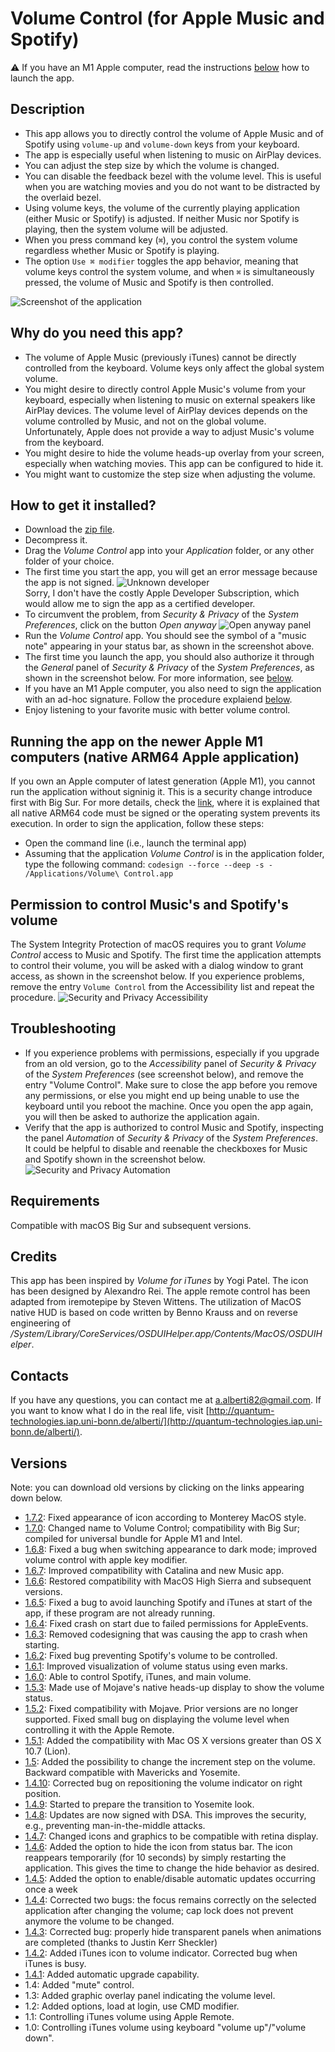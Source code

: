 Volume Control (for Apple Music and Spotify)
=====================

:warning: If you have an M1 Apple computer, read the instructions [below](#M1_note) how to launch the app.


Description
-----------

* This app allows you to directly control the volume of Apple Music and of Spotify using ``volume-up`` and ``volume-down`` keys from your keyboard.
* The app is especially useful when listening to music on AirPlay devices.
* You can adjust the step size by which the volume is changed.
* You can disable the feedback bezel with the volume level. This is useful when you are watching movies and you do not want to be distracted by the overlaid bezel.
* Using volume keys, the volume of the currently playing application (either Music or Spotify) is adjusted. If neither Music nor Spotify is playing, then the system volume will be adjusted.
* When you press command key (``⌘``), you control the system volume regardless whether Music or Spotify is playing.
* The option ``Use ⌘ modifier`` toggles the app behavior, meaning that volume keys control the system volume, and when ``⌘`` is simultaneously pressed, the volume of Music and Spotify is then controlled.

![Screenshot of the application](https://raw.githubusercontent.com/alberti42/Volume-Control/main/Images/screenshot.png)

Why do you need this app?
-------------------------

* The volume of Apple Music (previously iTunes) cannot be directly controlled from the keyboard. Volume keys only affect the global system volume.
* You might desire to directly control Apple Music's volume from your keyboard, especially when listening to music on external speakers like AirPlay devices. The volume level of AirPlay devices depends on the volume controlled by Music, and not on the global volume. Unfortunately, Apple does not provide a way to adjust Music's volume from the keyboard. 
* You might desire to hide the volume heads-up overlay from your screen, especially when watching movies. This app can be configured to hide it.
* You might want to customize the step size when adjusting the volume.

How to get it installed?
------------------------

* Download the [zip file](https://raw.githubusercontent.com/alberti42/Volume-Control/main/Volume%20Control.zip).
* Decompress it.
* Drag the *Volume Control* app into your *Application* folder, or any other folder of your choice.
* The first time you start the app, you will get an error message because the app is not signed.
![Unknown developer](https://raw.githubusercontent.com/alberti42/Volume-Control/main/Images/Unknown_developer.png)
<br/>Sorry, I don't have the costly Apple Developer Subscription, which would allow me to sign the app as a certified developer.
* To circumvent the problem, from *Security & Privacy* of the *System Preferences*, click on the button *Open anyway*
![Open anyway panel](https://raw.githubusercontent.com/alberti42/Volume-Control/main/Images/Open_anyway_panel.png)
* Run the *Volume Control* app. You should see the symbol of a "music note" appearing in your status bar, as shown in the screenshot above.
* The first time you launch the app, you should also authorize it through the *General* panel of *Security & Privacy* of the *System Preferences*, as shown in the screenshot below. For more information, see [below](#enabling_permissions).
* If you have an M1 Apple computer, you also need to sign the application with an ad-hoc signature. Follow the procedure explaiend [below](#M1_note).
* Enjoy listening to your favorite music with better volume control.

Running the app on the newer Apple M1 computers (native ARM64 Apple application)
--------------------------------------------------------------------------
<a name="M1_note"></a>

If you own an Apple computer of latest generation (Apple M1), you cannot run the application without signinig it. This is a security change introduce first with Big Sur. For more details, check the [link](https://wiki.lazarus.freepascal.org/Code_Signing_for_macOS), where it is explained that all native ARM64 code must be signed or the operating system prevents its execution. In order to sign the application, follow these steps:

* Open the command line (i.e., launch the terminal app)
* Assuming that the application *Volume Control* is in the application folder, type the following command:
	``codesign --force --deep -s - /Applications/Volume\ Control.app``


Permission to control Music's and Spotify's volume
--------------------------------------------------
<a name="enabling_permissions"></a>

The System Integrity Protection of macOS requires you to grant *Volume Control* access to Music and Spotify. The first time the application attempts to control their volume, you will be asked with a dialog window to grant access, as shown in the screenshot below. If you experience problems, remove the entry ``Volume Control`` from the Accessibility list and repeat the procedure.
![Security and Privacy Accessibility](https://raw.githubusercontent.com/alberti42/Volume-Control/main/Images/SecurityPrivacyAccessibility.png)

Troubleshooting
---------------

* If you experience problems with permissions, especially if you upgrade from an old version, go to the *Accessibility* panel of *Security & Privacy* of the *System Preferences* (see screenshot below), and remove the entry "Volume Control". Make sure to close the app before you remove any permissions, or else you might end up being unable to use the keyboard until you reboot the machine. Once you open the app again, you will then be asked to authorize the application again.
* Verify that the app is authorized to control Music and Spotify, inspecting the panel *Automation* of *Security & Privacy* of the *System Preferences*. It could be helpful to disable and reenable the checkboxes for Music and Spotify shown in the screenshot below.
	![Security and Privacy Automation](https://raw.githubusercontent.com/alberti42/Volume-Control/main/Images/SecurityPrivacyAutomation.png)

Requirements
------------

Compatible with macOS Big Sur and subsequent versions.

Credits
-------

This app has been inspired by *Volume for iTunes* by Yogi Patel. The icon has been designed by Alexandro Rei. The apple remote control has been adapted from iremotepipe by Steven Wittens. The utilization of MacOS native HUD is based on code written by Benno Krauss and on reverse engineering of */System/Library/CoreServices/OSDUIHelper.app/Contents/MacOS/OSDUIHelper*.

Contacts
--------

If you have any questions, you can contact me at a.alberti82@gmail.com. If you want to know what I do in the real life, visit [http://quantum-technologies.iap.uni-bonn.de/alberti/](http://quantum-technologies.iap.uni-bonn.de/alberti/).


Versions
--------

Note: you can download old versions by clicking on the links appearing down below.

* [1.7.2](https://raw.githubusercontent.com/alberti42/Volume-Control/main/Releases/VolumeControl-v1.7.2.zip): Fixed appearance of icon according to Monterey MacOS style.
* [1.7.0](https://raw.githubusercontent.com/alberti42/Volume-Control/main/Releases/VolumeControl-v1.7.0.zip): Changed name to Volume Control; compatibility with Big Sur; compiled for universal bundle for Apple M1 and Intel.
* [1.6.8](https://raw.githubusercontent.com/alberti42/Volume-Control/main/Releases/iTunesVolumeControl-v1.6.8.zip): Fixed a bug when switching appearance to dark mode; improved volume control with apple key modifier.
* [1.6.7](https://raw.githubusercontent.com/alberti42/Volume-Control/main/Releases/iTunesVolumeControl-v1.6.7.zip): Improved compatibility with Catalina and new Music app.
* [1.6.6](https://raw.githubusercontent.com/alberti42/Volume-Control/main/Releases/iTunesVolumeControl-v1.6.6.zip): Restored compatibility with MacOS High Sierra and subsequent versions.
* [1.6.5](https://raw.githubusercontent.com/alberti42/Volume-Control/main/Releases/iTunesVolumeControl-v1.6.5.zip): Fixed a bug to avoid launching Spotify and iTunes at start of the app, if these program are not already running.
* [1.6.4](https://raw.githubusercontent.com/alberti42/Volume-Control/main/Releases/iTunesVolumeControl-v1.6.4.zip): Fixed crash on start due to failed permissions for AppleEvents.
* [1.6.3](https://raw.githubusercontent.com/alberti42/Volume-Control/main/Releases/iTunesVolumeControl-v1.6.3.zip): Removed codesigning that was causing the app to crash when starting.
* [1.6.2](https://raw.githubusercontent.com/alberti42/Volume-Control/main/Releases/iTunesVolumeControl-v1.6.2.zip): Fixed bug preventing Spotify's volume to be controlled.
* [1.6.1](https://raw.githubusercontent.com/alberti42/Volume-Control/main/Releases/iTunesVolumeControl-v1.6.1.zip): Improved visualization of volume status using even marks.
* [1.6.0](https://raw.githubusercontent.com/alberti42/Volume-Control/main/Releases/iTunesVolumeControl-v1.6.0.zip): Able to control Spotify, iTunes, and main volume.
* [1.5.3](https://raw.githubusercontent.com/alberti42/Volume-Control/main/Releases/iTunesVolumeControl-v1.5.3.zip): Made use of Mojave's native heads-up display to show the volume status.
* [1.5.2](https://raw.githubusercontent.com/alberti42/Volume-Control/main/Releases/iTunesVolumeControl-v1.5.2.zip): Fixed compatibility with Mojave. Prior versions are no longer supported. Fixed small bug on displaying the volume level when controlling it with the Apple Remote.
* [1.5.1](https://raw.githubusercontent.com/alberti42/Volume-Control/main/Releases/iTunesVolumeControl-v1.5.1.zip): Added the compatibility with Mac OS X versions greater than OS X 10.7 (Lion).
* [1.5](https://raw.githubusercontent.com/alberti42/Volume-Control/main/Releases/iTunesVolumeControl-v1.5.zip): Added the possibility to change the increment step on the volume. Backward compatible with Mavericks and Yosemite.
* [1.4.10](https://raw.githubusercontent.com/alberti42/Volume-Control/main/Releases/iTunesVolumeControl-v1.4.10.zip): Corrected bug on repositioning the volume indicator on right position.
* [1.4.9](https://raw.githubusercontent.com/alberti42/Volume-Control/main/Releases/iTunesVolumeControl-v1.4.9.zip): Started to prepare the transition to Yosemite look.
* [1.4.8](https://raw.githubusercontent.com/alberti42/Volume-Control/main/Releases/iTunesVolumeControl-v1.4.8.zip): Updates are now signed with DSA. This improves the security, e.g., preventing man-in-the-middle attacks.
* [1.4.7](https://raw.githubusercontent.com/alberti42/Volume-Control/main/Releases/iTunesVolumeControl-v1.4.7.zip): Changed icons and graphics to be compatible with retina display.
* [1.4.6](https://raw.githubusercontent.com/alberti42/Volume-Control/main/Releases/iTunesVolumeControl-v1.4.6.zip): Added the option to hide the icon from status bar. The icon reappears temporarily (for 10 seconds) by simply restarting the application. This gives the time to change the hide behavior as desired.
* [1.4.5](https://raw.githubusercontent.com/alberti42/Volume-Control/main/Releases/iTunesVolumeControl-v1.4.5.zip): Added the option to enable/disable automatic updates occurring once a week
* [1.4.4](https://raw.githubusercontent.com/alberti42/Volume-Control/main/Releases/iTunesVolumeControl-v1.4.4.zip): Corrected two bugs: the focus remains correctly on the selected application after changing the volume; cap lock does not prevent anymore the volume to be changed.
* [1.4.3](https://raw.githubusercontent.com/alberti42/Volume-Control/main/Releases/iTunesVolumeControl-v1.4.3.zip): Corrected bug: properly hide transparent panels when animations are completed (thanks to Justin Kerr Sheckler)
* [1.4.2](https://raw.githubusercontent.com/alberti42/Volume-Control/main/Releases/iTunesVolumeControl-v1.4.2.zip): Added iTunes icon to volume indicator. Corrected bug when iTunes is busy.
* [1.4.1](https://raw.githubusercontent.com/alberti42/Volume-Control/main/Releases/iTunesVolumeControl-v1.4.1.zip): Added automatic upgrade capability.
* 1.4: Added "mute" control.
* 1.3: Added graphic overlay panel indicating the volume level.
* 1.2: Added options, load at login, use CMD modifier.
* 1.1: Controlling iTunes volume using Apple Remote.
* 1.0: Controlling iTunes volume using keyboard "volume up"/"volume down".
